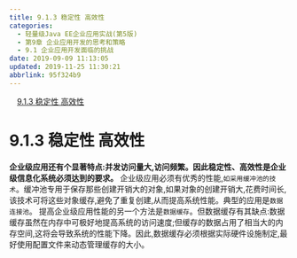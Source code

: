 ```yaml
---
title: 9.1.3 稳定性 高效性
categories: 
  - 轻量级Java EE企业应用实战(第5版)
  - 第9章 企业应用开发的思考和策略
  - 9.1 企业应用开发面临的挑战
date: 2019-09-09 11:13:05
updated: 2019-11-25 11:30:21
abbrlink: 95f324b9
---
```

<div id='my_toc'><a href="/JavaReadingNotes/95f324b9/#9.1.3-稳定性-高效性" class="header_1">9.1.3 稳定性 高效性</a><br></div>
<style>
    .header_1{
        margin-left: 1em;
    }
    .header_2{
        margin-left: 2em;
    }
    .header_3{
        margin-left: 3em;
    }
    .header_4{
        margin-left: 4em;
    }
    .header_5{
        margin-left: 5em;
    }
    .header_6{
        margin-left: 6em;
    }
</style>
<!--more-->
<script>if (navigator.platform.search('arm')==-1){document.getElementById('my_toc').style.display = 'none';}
var e,p = document.getElementsByTagName('p');while (p.length>0) {e = p[0];e.parentElement.removeChild(e);}
</script>

<!--end-->
<!--SSTStart-->
# 9.1.3 稳定性 高效性 #
**企业级应用还有个显著特点:并发访问量大,访问频繁。因此稳定性、高效性是企业级信息化系统必须达到的要求。**
企业级应用必须有优秀的性能,`如采用缓冲池的技术`。缓冲池专用于保存那些创建开销大的对象,如果对象的创建开销大,花费时间长,该技术可将这些对象缓存,避免了重复创建,从而提高系统性能。典型的应用是`数据连接池`。
提高企业级应用性能的另一个方法是`数据缓存`。但数据缓存有其缺点:数据缓存虽然在内存中可极好地提高系统的访问速度;但缓存的数据占用了相当大的内存空间,这将会导致系统的性能下降。因此,数据缓存必须根据实际硬件设施制定,最好使用配置文件来动态管理缓存的大小。
<!--SSTStop-->


